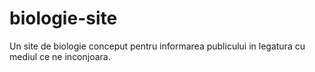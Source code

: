 # biologie-site
Un site de biologie conceput pentru informarea publicului in legatura cu mediul ce ne inconjoara.
